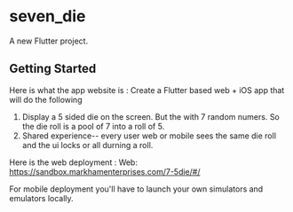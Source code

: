 # seven_die

A new Flutter project.

## Getting Started
Here is what the app website is : 
Create a Flutter based web + iOS app that will do the following

1. Display a 5 sided die on the screen. But the with 7 random numers. So the die roll is a pool of 7 into a roll of 5.
2. Shared experience-- every user web or mobile sees the same die roll and the ui locks or all durning a roll.

Here is the web deployment : Web: https://sandbox.markhamenterprises.com/7-5die/#/ 

For mobile deployment you'll have to launch your own simulators and emulators locally.
